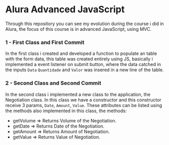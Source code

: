 # Alura Advanced JavaScript

Through this repository you can see my evolution during the course i did in Alura, the focus of this course is in advanced JavaScript, using MVC.

### 1 - First Class and First Commit
  In the first class i created and developed a function to populate an table with the form data, this table was created entirely using JS, basically i implemented a event listener on submit button, where the data catched in the inputs `Data` `Quantidade` and `Valor` was insered in a new line of the table.


### 2 - Second Class and Second Commit
  In the second class i implemented a new class to the application, the Negotiation class. In this class we have a constructor and this constructor receive 3 params, `Date`, `Amount`, `Value`. These attributes can be listed using the methods also implemented in this class, the methods:
  
  - getVolume => Returns Volume of the Negotiation. 
  - getDate => Returns Date of the Negotiation. 
  - getAmount => Returns Amount of Negotiation. 
  - getValue => Returns Value of Negotiation. 
